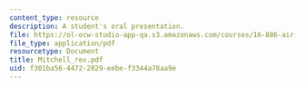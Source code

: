 ```yaml
---
content_type: resource
description: A student's oral presentation.
file: https://ol-ocw-studio-app-qa.s3.amazonaws.com/courses/16-886-air-transportation-systems-architecting-spring-2004/f301ba5644722029eebef3344a78aa9e_Mitchell_rev.pdf
file_type: application/pdf
resourcetype: Document
title: Mitchell_rev.pdf
uid: f301ba56-4472-2029-eebe-f3344a78aa9e
---
```

